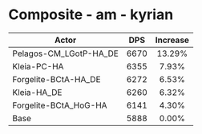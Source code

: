 # Composite - am - kyrian
| Actor | DPS | Increase |
|---|:---:|:---:|
|Pelagos-CM_LGotP-HA_DE|6670|13.29%|
|Kleia-PC-HA|6355|7.93%|
|Forgelite-BCtA-HA_DE|6272|6.53%|
|Kleia-HA_DE|6260|6.32%|
|Forgelite-BCtA_HoG-HA|6141|4.30%|
|Base|5888|0.00%|
